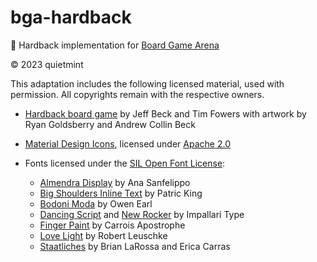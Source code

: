 # bga-hardback

🎲 Hardback implementation for [Board Game Arena](https://boardgamearena.com/)

© 2023 quietmint

This adaptation includes the following licensed material, used with permission. All copyrights remain with the respective owners.

- [Hardback board game](https://www.fowers.games/products/hardback) by Jeff Beck and Tim Fowers with artwork by Ryan Goldsberry and Andrew Collin Beck

- [Material Design Icons](https://pictogrammers.com/library/mdi/), licensed under [Apache 2.0](http://www.apache.org/licenses/LICENSE-2.0)

- Fonts licensed under the [SIL Open Font License](http://scripts.sil.org/OFL):
  - [Almendra Display](https://fonts.google.com/specimen/Almendra+Display/about) by Ana Sanfelippo
  - [Big Shoulders Inline Text](https://fonts.google.com/specimen/Big+Shoulders+Inline+Text/about) by Patric King
  - [Bodoni Moda](https://fonts.google.com/specimen/Bodoni+Moda/about) by Owen Earl
  - [Dancing Script](https://fonts.google.com/specimen/Dancing+Script/about) and [New Rocker](https://fonts.google.com/specimen/New+Rocker/about) by Impallari Type
  - [Finger Paint](https://fonts.google.com/specimen/Finger+Paint/about) by Carrois Apostrophe
  - [Love Light](https://fonts.google.com/specimen/Love+Light/about) by Robert Leuschke
  - [Staatliches](https://fonts.google.com/specimen/Staatliches/about) by Brian LaRossa and Erica Carras
